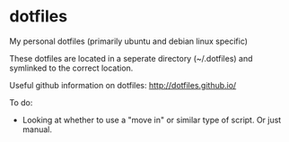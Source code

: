 # dotfiles
My personal dotfiles (primarily ubuntu and debian linux specific)

These dotfiles are located in a seperate directory (~/.dotfiles) and symlinked to the correct location.

Useful github information on dotfiles: http://dotfiles.github.io/

To do:

* Looking at whether to use a "move in" or similar type of script. Or just manual.


